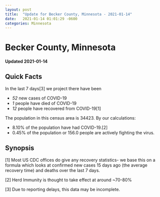 ```yaml
---
layout: post
title:  "Update for Becker County, Minnesota - 2021-01-14"
date:   2021-01-14 01:01:29 -0600
categories: Minnesota
---
```


# Becker County, Minnesota
#### Updated 2021-01-14

## Quick Facts

In the last 7 days[3] we project there have been
- *52* new cases of COVID-19
- *1* people have died of COVID-19
- *12* people have recovered from COVID-19[1]

The population in this census area is 34423. By our calculations:
- 8.10% of the population have had COVID-19.[2]
- 0.45% of the population or 156.0 people are actively fighting the virus.

## Synopsis




[1] Most US CDC offices do give any recovery statistics- we base this on a formula which looks at confirmed new cases
15 days ago (the average recovery time) and deaths over the last 7 days.

[2] Herd Immunity is thought to take effect at around ~70-80%

[3] Due to reporting delays, this data may be incomplete.
 
    
